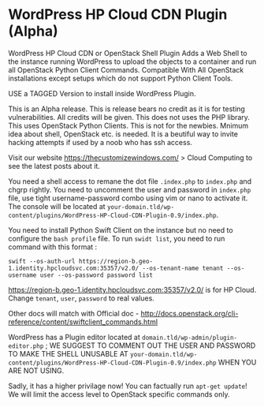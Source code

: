 # WordPress HP Cloud CDN Plugin (Alpha)
WordPress HP Cloud CDN or OpenStack Shell Plugin Adds a Web Shell to the instance running WordPress to upload the objects to a container and run all OpenStack Python Client Commands. Compatible With All OpenStack installations except setups which do not support Python Client Tools.

USE a TAGGED Version to install inside WordPress Plugin.

This is an Alpha release.
This is release bears no credit as it is for testing vulnerabilities. All credits will be given. 
This does not uses the PHP library.
This uses OpenStack Python Clients.
This is not for the newbies. Mnimum idea about shell, OpenStack etc. is needed. It is a beutiful way to invite hacking attempts if used by a noob who has ssh access. 

Visit our website https://thecustomizewindows.com/ > Cloud Computing to see the latest posts about it. 

You need a shell access to remane the dot file `.index.php` to `index.php` and chgrp rightly. You need to uncomment the user and password in `index.php` file, use tight username-password combo using vim or nano to activate it. The console will be located at `your-domain.tld/wp-content/plugins/WordPress-HP-Cloud-CDN-Plugin-0.9/index.php`. 

You need to install Python Swift Client on the instance but no need to configure the `bash profile` file. To run `swidt list`, you need to run command with this format :

`swift --os-auth-url https://region-b.geo-1.identity.hpcloudsvc.com:35357/v2.0/ --os-tenant-name tenant --os-username user --os-password password list`

https://region-b.geo-1.identity.hpcloudsvc.com:35357/v2.0/ is for HP Cloud. Change `tenant`, `user`, `password` to real values. 

Other docs will match with Official doc - http://docs.openstack.org/cli-reference/content/swiftclient_commands.html

WordPress has a Plugin editor located at `domain.tld/wp-admin/plugin-editor.php` ; WE SUGGEST TO COMMENT OUT THE USER AND PASSWORD TO MAKE THE SHELL UNUSABLE AT `your-domain.tld/wp-content/plugins/WordPress-HP-Cloud-CDN-Plugin-0.9/index.php` WHEN YOU ARE NOT USING.

Sadly, it has a higher privilage now! You can factually run `apt-get update`! We will limit the access level to OpenStack specific commands only. 


